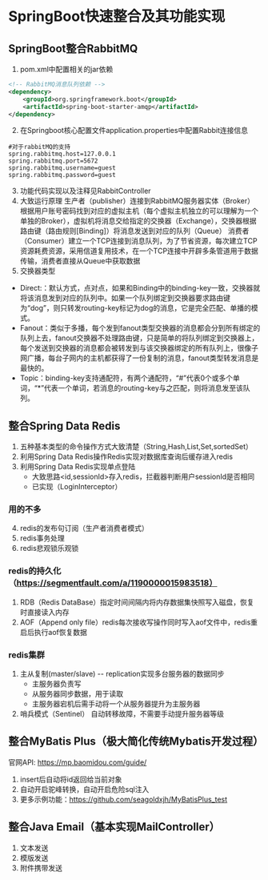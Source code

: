 # SpringBoot快速整合及其功能实现

## SpringBoot整合RabbitMQ
1. pom.xml中配置相关的jar依赖
```xml
<!-- RabbitMQ消息队列依赖 -->
<dependency>
    <groupId>org.springframework.boot</groupId>
    <artifactId>spring-boot-starter-amqp</artifactId>
</dependency>
 ```
2. 在Springboot核心配置文件application.properties中配置Rabbit连接信息
```properties
#对于rabbitMQ的支持
spring.rabbitmq.host=127.0.0.1
spring.rabbitmq.port=5672
spring.rabbitmq.username=guest
spring.rabbitmq.password=guest
 ```
3. 功能代码实现以及注释见RabbitController
4. 大致运行原理
生产者（publisher）连接到RabbitMQ服务器实体（Broker）根据用户账号密码找到对应的虚拟主机（每个虚拟主机独立的可以理解为一个单独的Broker），虚拟机将消息交给指定的交换器（Exchange），交换器根据路由键（路由规则[Binding]）将消息发送到对应的队列（Queue）
消费者（Consumer）建立一个TCP连接到消息队列，为了节省资源，每次建立TCP资源耗费资源，采用信道复用技术，在一个TCP连接中开辟多条管道用于数据传输，消费者直接从Queue中获取数据
5. 交换器类型
- Direct:：默认方式，点对点，如果和Binding中的binding-key一致，交换器就将该消息发到对应的队列中。如果一个队列绑定到交换器要求路由键为“dog”，则只转发routing-key标记为dog的消息，它是完全匹配、单播的模式。
- Fanout：类似于多播，每个发到fanout类型交换器的消息都会分到所有绑定的队列上去，fanout交换器不处理路由键，只是简单的将队列绑定到交换器上，每个发送到交换器的消息都会被转发到与该交换器绑定的所有队列上，很像子网广播，每台子网内的主机都获得了一份复制的消息，fanout类型转发消息是最快的。
- Topic：binding-key支持通配符，有两个通配符，“#”代表0个或多个单词，“*”代表一个单词，若消息的routing-key与之匹配，则将消息发至该队列。


## 整合Spring Data Redis
1. 五种基本类型的命令操作方式大致清楚（String,Hash,List,Set,sortedSet）
2. 利用Spring Data Redis操作Redis实现对数据库查询后缓存进入redis
3. 利用Spring Data Redis实现单点登陆
    - 大致思路<id,sessionId>存入redis，拦截器判断用户sessionId是否相同
    - 已实现（LoginInterceptor）
    
### 用的不多
4. redis的发布句订阅（生产者消费者模式）
5. redis事务处理
6. redis悲观锁乐观锁

### redis的持久化（https://segmentfault.com/a/1190000015983518）
1. RDB（Redis DataBase）指定时间间隔内将内存数据集快照写入磁盘，恢复时直接读入内存
2. AOF（Append only file）redis每次接收写操作同时写入aof文件中，redis重启后执行aof恢复数据

### redis集群
1. 主从复制(master/slave) -- replication实现多台服务器的数据同步
    - 主服务器负责写
    - 从服务器同步数据，用于读取
    - 主服务器宕机后需手动将一个从服务器提升为主服务器
2. 哨兵模式（Sentinel）
    自动转移故障，不需要手动提升服务器等级


## 整合MyBatis Plus（极大简化传统Mybatis开发过程）
官网API: https://mp.baomidou.com/guide/

1. insert后自动将id返回给当前对象
2. 自动开启驼峰转换，自动开启危险sql注入
3. 更多示例功能：https://github.com/seagoldxjh/MyBatisPlus_test

## 整合Java Email（基本实现MailController）
1. 文本发送
2. 模版发送
3. 附件携带发送

